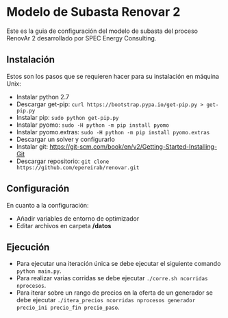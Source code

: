# Modelo de Subasta Renovar 2
Este es la guia de configuración del modelo de subasta del proceso RenovAr 2 desarrollado por SPEC Energy Consulting.

## Instalación
Estos son los pasos que se requieren hacer para su instalación en máquina Unix:
- Instalar python 2.7
- Descargar get-pip: `curl https://bootstrap.pypa.io/get-pip.py > get-pip.py`
- Instalar pip: `sudo python get-pip.py` 
- Instalar pyomo: `sudo -H python -m pip install pyomo`
- Instalar pyomo.extras: `sudo -H python -m pip install pyomo.extras`
- Descargar un solver y configurarlo
- Instalar git: https://git-scm.com/book/en/v2/Getting-Started-Installing-Git
- Descargar repositorio: `git clone https://github.com/epereirab/renovar.git`

## Configuración
En cuanto a la configuración:
- Añadir variables de entorno de optimizador
- Editar archivos en carpeta <b>/datos</b>

## Ejecución

- Para ejecutar una iteración única se debe ejecutar el siguiente comando `python main.py`.
- Para realizar varias corridas se debe ejecutar `./corre.sh ncorridas nprocesos`.
- Para iterar sobre un rango de precios en la oferta de un generador se debe ejecutar `./itera_precios ncorridas nprocesos generador precio_ini precio_fin precio_paso`.
